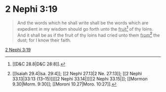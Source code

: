 # 2 Nephi 3:19

> And the words which he shall write shall be the words which are expedient in my wisdom should go forth unto the <u>fruit</u>[^a] of thy loins. And it shall be as if the fruit of thy loins had cried unto them <u>from</u>[^b] the dust; for I know their faith.

[2 Nephi 3:19](https://www.churchofjesuschrist.org/study/scriptures/bofm/2-ne/3?lang=eng&id=p19#p19)


[^a]: [[D&C 28.8|D&C 28:8]].  
[^b]: [[Isaiah 29.4|Isa. 29:4]]; [[2 Nephi 27.13|2 Ne. 27:13]]; [[2 Nephi 33.13|33:13 (13–15)]][[2 Nephi 33.14|]][[2 Nephi 33.15|]]; [[Mormon 9.30|Morm. 9:30]]; [[Moroni 10.27|Moro. 10:27]].  
